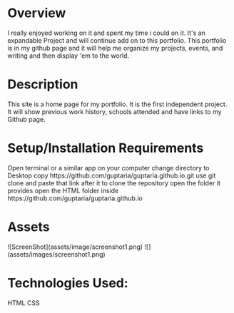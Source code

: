 <h1>Overview</h1>

I really enjoyed working on it and spent my time i could on it. It's an expandable Project and will continue add on to this portfolio.
This portfolio is in my github page and it will help me organize my projects, events, and writing and then display 'em to the world.
<br>


<h1>Description</h1>
This site is a home page for my portfolio. It is the first independent project. It will show previous work history, schools attended and have links to my Github page.

<br>

<h1>Setup/Installation Requirements</h1>
Open terminal or a similar app on your computer
change directory to Desktop
copy https://github.com/guptaria/guptaria.github.io.git
use git clone and paste that link after it to clone the repository
open the folder it provides
open the HTML folder inside
https://github.com/guptaria/guptaria.github.io

<br>

<h1>Assets</h1>
![ScreenShot](assets/image/screenshot1.png)
![](assets/images/screenshot1.png)


<br>

<h1>Technologies Used:</h1>
HTML 
CSS 
